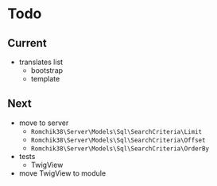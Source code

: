 # Todo

## Current

- translates list
  - bootstrap
  - template

## Next

- move to server
  - `Romchik38\Server\Models\Sql\SearchCriteria\Limit`
  - `Romchik38\Server\Models\Sql\SearchCriteria\Offset`
  - `Romchik38\Server\Models\Sql\SearchCriteria\OrderBy`
- tests  
  - TwigView  
- move TwigView to module  
